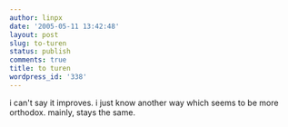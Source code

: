 ```yaml
---
author: linpx
date: '2005-05-11 13:42:48'
layout: post
slug: to-turen
status: publish
comments: true
title: to turen
wordpress_id: '338'
---
```


i can't say it improves. i just know another way which seems to be more
orthodox. mainly, stays the same.

